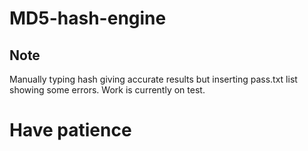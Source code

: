 # MD5-hash-engine

## Note

Manually typing hash giving accurate results but inserting pass.txt list showing some errors.
Work is currently on test.

# Have patience
